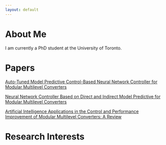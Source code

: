 ```yaml
---
layout: default
---
```

# About Me

I am currently a PhD student at the University of Toronto.

# Papers

<a href="https://ieeexplore.ieee.org/abstract/document/10312231">Auto-Tuned Model Predictive Control-Based Neural Network Controller for Modular Multilevel Converters</a>

<a href="https://ieeexplore.ieee.org/abstract/document/10264657">Neural Network Controller Based on Direct and Indirect Model Predictive for Modular Multilevel Converters</a>

<a href="https://ieeexplore.ieee.org/abstract/document/10246700">Artificial Intelligence Applications in the Control and Performance Improvement of Modular Multilevel Converters: A Review</a>

# Research Interests
